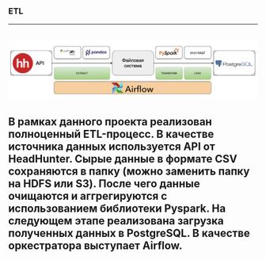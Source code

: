 ### ETL
---------------------------------------------------------------------------------------------------------
![Image alt](https://github.com/Alakirr/General_ETL/blob/main/%D0%A1%D1%85%D0%B5%D0%BC%D0%B0%20ETL.png)
---------------------------------------------------------------------------------------------------------
В рамках данного проекта реализован полноценный ETL-процесс. В качестве источника данных используется API от HeadHunter. Сырые данные в формате CSV сохраняются в папку (можно заменить папку на HDFS или S3). После чего данные очищаются и аггрегируются с использованием библиотеки Pyspark. На следующем этапе реализована загрузка полученных данных в PostgreSQL. В качестве оркестратора выступает Airflow.
---------------------------------------------------------------------------------------------------------
